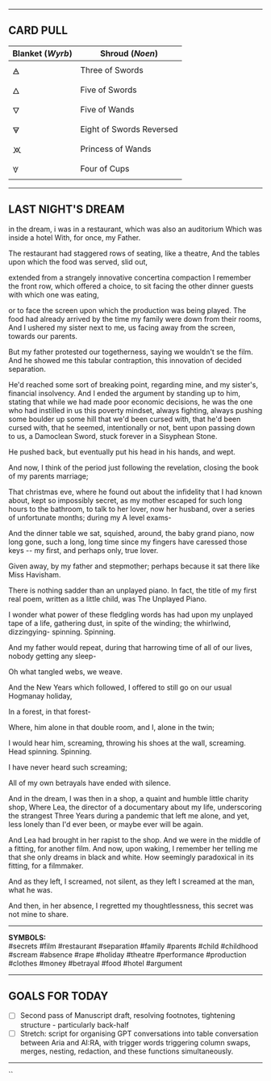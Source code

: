 

---

CARD PULL
--


| Blanket (*Wyrb*) | Shroud (*Noen*)          |
| ---------------- | ------------------------ |
| 🜁               | Three of Swords          |
| 🜂               | Five of Swords           |
| 🜄               | Five of Wands            |
| 🜃               | Eight of Swords Reversed |
| 🝪               | Princess of Wands        |
| 🝧               | Four of Cups             |



---

## LAST NIGHT'S DREAM

in the dream, i was in a restaurant, which was also an auditorium
Which was inside a hotel 
With, for once, my Father.

The restaurant had staggered rows of seating, like a theatre,
And the tables upon which the food was served, slid out, 

extended from a strangely innovative concertina compaction 
I remember the front row, which offered a choice, 
to sit facing the other dinner guests with which one was eating, 

or to face the screen upon which the production was being played. 
The food had already arrived by the time my family were down from their rooms, 
And I ushered my sister next to me, us facing away from the screen, towards our parents. 

But my father protested our togetherness, saying we wouldn't se the film. 
And he showed me this tabular contraption, this innovation of decided separation. 

He'd reached some sort of breaking point, regarding mine, and my sister's, financial insolvency. 
And I ended the argument by standing up to him, stating that while we had made poor economic decisions, he was the one who had instilled in us this poverty mindset, always fighting, always pushing some boulder up some hill that we'd been cursed with, that he'd been cursed with, that he seemed, intentionally or not, bent upon passing down to us, a Damoclean Sword, stuck forever in a Sisyphean Stone. 


He pushed back, but eventually put his head in his hands, and wept. 

And now, I think of the period just following the revelation, closing the book of my parents marriage; 

That christmas eve, where he found out about the infidelity that I had known about, kept so impossibly secret, as my mother escaped for such long hours to the bathroom, to talk to her lover, now her husband, over a series of unfortunate months; during my A level exams-

And the dinner table we sat, squished, around, the baby grand piano, now long gone, such a long, long time since my fingers have caressed those keys -- my first, and perhaps only, true lover. 

Given away, by my father and stepmother; perhaps because it sat there like Miss Havisham. 

There is nothing sadder than an unplayed piano. In fact, the title of my first real poem, written as a little child, was The Unplayed Piano. 

I wonder what power of these fledgling words has had upon my unplayed tape of a life, gathering dust, in spite of the winding; the whirlwind, dizzingying- spinning. Spinning. 

And my father would repeat, during that harrowing time of all of our lives, nobody getting any sleep-

Oh what tangled webs, we weave. 

And the New Years which followed, I offered to still go on our usual Hogmanay holiday, 

In a forest, in that forest-

Where, him alone in that double room, and I, alone in the twin;

I would hear him, screaming, throwing his shoes at the wall, screaming. Head spinning. Spinning. 

I have never heard such screaming; 

All of my own betrayals have ended with silence. 



And in the dream, I was then in a shop, a quaint and humble little charity shop, 
Where Lea, the director of a documentary about my life, underscoring the strangest Three Years during a pandemic that left me alone, and yet, less lonely than I'd ever been, or maybe ever will be again. 

And Lea had brought in her rapist to the shop. 
And we were in the middle of a fitting, for another film. 
And now, upon waking, I remember her telling me that she only dreams in black and white. How seemingly paradoxical in its fitting, for a filmmaker. 

And as they left, I screamed, not silent, 
as they left I screamed at the man, what he was. 

And then, in her absence, 
I regretted my thoughtlessness,
this secret was not mine to share. 




---

**SYMBOLS:**  
#secrets #film #restaurant #separation #family #parents #child #childhood #scream #absence #rape #holiday #theatre #performance #production #clothes #money #betrayal #food #hotel #argument 


---

## GOALS FOR TODAY

- [ ] Second pass of Manuscript draft, resolving footnotes, tightening structure - particularly back-half
- [ ] Stretch: script for organising GPT conversations into table conversation between Aria and AI:RA, with trigger words triggering column swaps, merges, nesting, redaction, and these functions simultaneously.

---
``